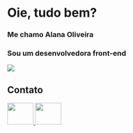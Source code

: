 # Oie, tudo bem?
### Me chamo Alana Oliveira 
### Sou um desenvolvedora front-end

<div>

<img heigth= "150em" src = "https://github-readme-stats.vercel.app/api?username=alanaolvra&theme=radical&show_icons=true"/>

</div>

## Contato

<a href = "https://www.linkedin.com/in/alana-oliveira-809082210/">

<img src="https://cdn.jsdelivr.net/gh/devicons/devicon/icons/linkedin/linkedin-original.svg" aling= "center" height = "50" width = "60"/>

</a>

<a href = "https://www.instagram.com/alanaolvra/" >

<img src=" https://cdn4.iconfinder.com/data/icons/logos-brands-7/512/instagram_icon-instagram_buttoninstegram-128.svg" height = "50" width = "60"/>

</a>